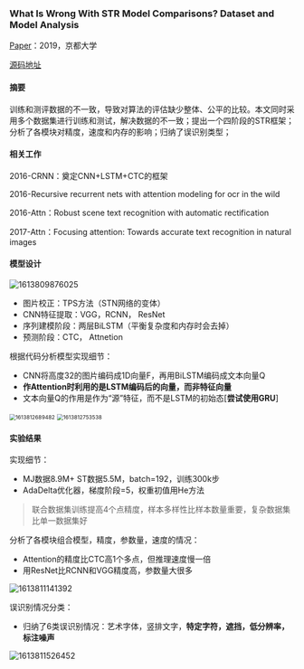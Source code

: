 ### What Is Wrong With STR Model Comparisons? Dataset and Model Analysis

[Paper]()：2019，京都大学

[源码地址](https://github.com/clovaai/deep-text-recognition-benchmark)

#### 摘要

训练和测评数据的不一致，导致对算法的评估缺少整体、公平的比较。本文同时采用多个数据集进行训练和测试，解决数据的不一致；提出一个四阶段的STR框架；分析了各模块对精度，速度和内存的影响；归纳了误识别类型；

#### 相关工作

2016-CRNN：奠定CNN+LSTM+CTC的框架

2016-Recursive recurrent nets with attention modeling for ocr in the wild

2016-Attn：Robust scene text recognition with automatic rectification

2017-Attn：Focusing attention: Towards accurate text recognition in natural images

#### 模型设计

![1613809876025](C:\Users\viruser.v-desktop\AppData\Roaming\Typora\typora-user-images\1613809876025.png)

* 图片校正：TPS方法（STN网络的变体）
* CNN特征提取：VGG，RCNN， ResNet
* 序列建模阶段：两层BiLSTM（平衡复杂度和内存时会去掉）
* 预测阶段：CTC， Attnetion

根据代码分析模型实现细节：

* CNN将高度32的图片编码成1D向量F，再用BiLSTM编码成文本向量Q
* **作Attention时利用的是LSTM编码后的向量，而非特征向量**
* 文本向量Q的作用是作为“源”特征，而不是LSTM的初始态[**尝试使用GRU**]

<img src="C:\Users\viruser.v-desktop\AppData\Roaming\Typora\typora-user-images\1613812689482.png" alt="1613812689482" style="zoom:67%;" />

<img src="C:\Users\viruser.v-desktop\AppData\Roaming\Typora\typora-user-images\1613812753538.png" alt="1613812753538" style="zoom:67%;" />



#### 实验结果

实现细节：

* MJ数据8.9M+ ST数据5.5M，batch=192，训练300k步 
* AdaDelta优化器，梯度阶段=5，权重初值用He方法

>联合数据集训练提高4个点精度，样本多样性比样本数量重要，复杂数据集比单一数据集好

分析了各模块组合模型，精度，参数量，速度的情况：

* Attention的精度比CTC高1个多点，但推理速度慢一倍
* 用ResNet比RCNN和VGG精度高，参数量大很多

![1613811141392](C:\Users\viruser.v-desktop\AppData\Roaming\Typora\typora-user-images\1613811141392.png)

误识别情况分类：

* 归纳了6类误识别情况：艺术字体，竖排文字，**特定字符，遮挡，低分辨率，标注噪声**

![1613811526452](C:\Users\viruser.v-desktop\AppData\Roaming\Typora\typora-user-images\1613811526452.png)